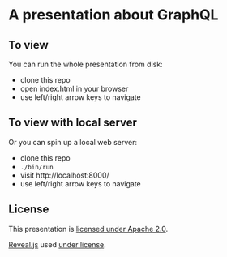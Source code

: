 # A presentation about GraphQL

## To view

You can run the whole presentation from disk:

  - clone this repo
  - open index.html in your browser
  - use left/right arrow keys to navigate

## To view with local server

Or you can spin up a local web server:

  - clone this repo
  - `./bin/run`
  - visit http://localhost:8000/
  - use left/right arrow keys to navigate

## License

This presentation is [licensed under Apache 2.0](LICENSE).

[Reveal.js](https://github.com/hakimel/reveal.js) used [under license](LICENSE.revealjs).

